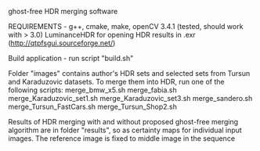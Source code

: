 ghost-free HDR merging software

REQUIREMENTS - g++, cmake, make, openCV 3.4.1 (tested, should work with > 3.0)
	LuminanceHDR for opening HDR results in .exr (http://qtpfsgui.sourceforge.net/)

Build application - run script "build.sh"

Folder "images" contains author's HDR sets and selected sets from Tursun and Karaduzovic datasets. To merge them into HDR, run one of the following scripts:
    merge_bmw_x5.sh  merge_fabia.sh  merge_Karaduzovic_set1.sh  merge_Karaduzovic_set3.sh  merge_sandero.sh  merge_Tursun_FastCars.sh  merge_Tursun_Shop2.sh

Results of HDR merging with and without proposed ghost-free merging algorithm are in folder "results", so as certainty maps for individual input images.
The reference image is fixed to middle image in the sequence

